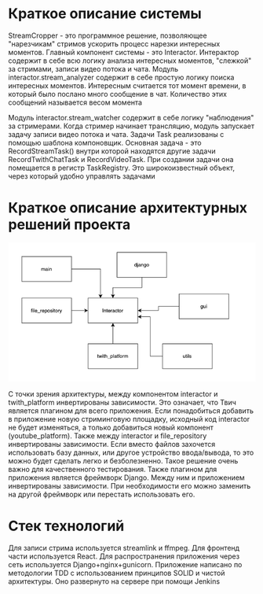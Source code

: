 # Краткое описание системы
StreamCropper - это программное решение, позволяющее "нарезчикам" стримов ускорить процесс нарезки интересных моментов.
Главный компонент системы - это Interactor. Интерактор содержит в себе всю логику анализа интересных моментов, "слежкой" за стримами, записи видео потока и чата.
Модуль interactor.stream_analyzer содержит в себе простую логику поиска интересных моментов. Интересным считается тот момент времени, в который было послано много сообщение в чат. Количество этих сообщений называется весом момента

Модуль interactor.stream_watcher содержит в себе логику "наблюдения" за стримерами. Когда стример начинает трансляцию, модуль запускает задачу записи видео потока и чата. Задачи Task реализованы с помощью шаблона компоновщик. Основная задача - это RecordStreamTask() внутри которой находятся другие задачи RecordTwithChatTask и RecordVideoTask.
При создании задачи она помещается в регистр TaskRegistry. Это широкоизвестный объект, через который удобно управлять задачами

# Краткое описание архитектурных решений проекта
![img.png](components.png)

С точки зрения архитектуры, между компонентом interactor и twith_platform инвертированы зависимости. Это означает, что Твич является плагином для всего приложения. Если понадобиться добавить в приложение новую стриминговую площадку, исходный код interactor не будет изменяться, а только добавиться новый компонент (youtube_platform).
Также между interactor и file_repository инвертированы зависимости. Если вместо файлов захочется использовать базу данных, или другое устройство ввода/вывода, то это можно будет сделать легко и безболезненно. Такое решение очень важно для качественного тестирования.
Также плагином для приложения является фреймворк Django. Между ним и приложением инвертированы зависимости. При необходимости его можно заменить на другой фреймворк или перестать использовать его. 

# Стек технологий
Для записи стрима используется streamlink и ffmpeg. Для фронтенд части используется React. Для распространения приложения через сеть используется Django+nginx+gunicorn.
Приложение написано по методологии TDD с использованием принципов SOLID и чистой архитектуры.
Оно развернуто на сервере при помощи Jenkins

